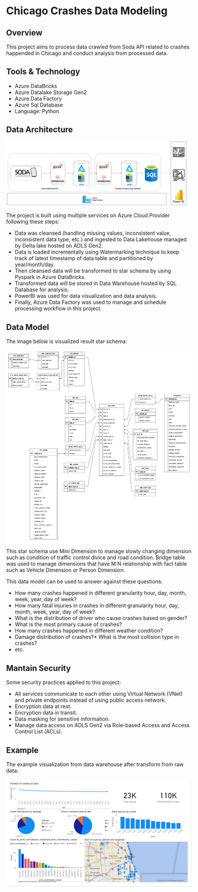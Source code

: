 
# Chicago Crashes Data Modeling
## Overview
This project aims to process data crawled from Soda API related to crashes happended in Chicago and conduct analysis from processed data.

## **Tools & Technology**
- Azure DataBricks
- Azure Datalake Storage Gen2
- Azure Data Factory
- Azure Sql Database
- Language: Python

## Data Architecture
![architecture](images/DataFlowChicagoCrash.png)

The project is built using multiple services on Azure Cloud Provider following these steps:
* Data was cleansed (handling missing values, inconsistent value, inconsistent data type, etc.) and ingested to Data Lakehouse managed by Delta lake hosted on ADLS Gen2.
* Data is loaded incrementally using Watermarking technique to keep track of latest timestamp of data table and partitioned by year/month/day.
* Then cleansed data will be transformed to star schema by using Pyspark in Azure DataBricks.
* Transformed data will be stored in Data Warehouse hosted by SQL Database for analysis.
* PowerBI was used for data visualization and data analysis. 
* Finally, Azure Data Factory was used to manage and schedule processing workflow in this project.

## Data Model

The image below is visualized result star schema:

![datamodel](images/Chicago%20Car%20Crash%20Diagram.jpg)

This star schema use Mini Dimension to manage slowly changing dimension such as condition of traffic control divice and road condition. Bridge table was used to manage dimensions that have M:N relationship with fact table such as Vehicle Dimension or Person Dimension.

This data model can be used to answer against these questions:
* How many crashes happened in different granularity hour, day, month, week, year, day of week?
* How many fatal injuries in crashes in different granularity hour, day, month, week, year, day of week?
* What is the distribution of driver who cause crashes based on gender?
* What is the most primary cause of crashes?
* How many crashes happened in different weather condition?
* Damage distribution of crashes?* What is the most collision type in crashes?
* etc.

## Mantain Security

Some security practices applied to this project:
* All services communicate to each other using Virtual Network (VNet) and private endpoints instead of using public access network.
* Encryption data at rest.
* Encryption data in transit.
* Data masking for sensitive information.
* Manage data access on ADLS Gen2 via Role-based Access and Access Control List (ACLs).

## Example
The example visualization from data warehouse after transform from raw data:

![Visualization](images/DashboardExample.png)
